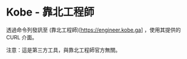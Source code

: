 # Kobe - 靠北工程師

透過命令列發訊至 (靠北工程師)[https://engineer.kobe.ga] ，使用其提供的 CURL 介面。

注意：這是第三方工具，與靠北工程師官方無關。
